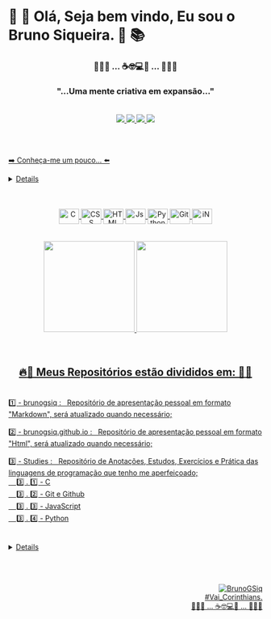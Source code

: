# 📘 📖 Olá, Seja bem vindo, Eu sou o Bruno Siqueira.  📑 📚 <br>

### <p align="center">🐜🐛🐞 ... ☕🤓💻🔎 ... 🐜🐛🐞<br>

### <p align="center">"...Uma mente criativa em expansão..." <br><br>

<p align="center">
<a href="https://www.linkedin.com/in/brunogsiq/" target="_blank"><img src="https://img.shields.io/badge/-Linkedin-6610F2?style=for-the-badge&logo=Linkedin&logoColor=FFFFFF&link=https://www.linkedin.com/in/brunogsiq/"/>
<a href="https://github.com/brunogsiq" target="_blank"><img src="https://img.shields.io/badge/-GitHub.Io-6610F2?style=for-the-badge&logo=Linktree&logoColor=FFFFFF&link=[https://github.com/brunogsiq/brunogsiq.github.io]"/> 
<a href="https://linktr.ee/brunogsiq" target="_blank"><img src="https://img.shields.io/badge/-Linktree-6610F2?style=for-the-badge&logo=Linktree&logoColor=FFFFFF&link=[https://linktr.ee/brunogsiq]"/>
<a href="https://www.instagram.com/bruno_gsiq" target="_blank"><img src="https://img.shields.io/badge/-Instagram-6610F2?style=for-the-badge&logo=Instagram&logoColor=FFFFFF&link=https://www.instagram.com/bruno_gsiq"/>
</p>
<br><br>

➡️ Conheça-me um pouco... ⬅️

<details>
  <sumary> 
  🏠 litoral, Santos - SP :                                                ☑️ <br>      
  📖 Estudo Análise e Desenvolvimento de Sistemas :                        ☑️ <br>
  🐞 Quality Assurance Jr - Interplayers Hub de Negócios - (Home Office) : ☑️ <br>
  🤖 Estudando automatização em Robot framwork e Cypress :                 ☑️ <br>
  📩 Serious_Contact : brunogsiq@gmail.com                                 ☑️ <br>
  </sumary>
</details>
<br><br>
<div align="center"><br>
  <img align="center" alt="C" height="30" width="40" src="https://cdn.jsdelivr.net/gh/devicons/devicon/icons/c/c-original.svg" />
  <img align="center" alt="CSS" height="30" width="40" src="https://cdn.jsdelivr.net/gh/devicons/devicon/icons/css3/css3-original-wordmark.svg" />
  <img align="center" alt="HTML" height="30" width="40" src="https://cdn.jsdelivr.net/gh/devicons/devicon/icons/html5/html5-original-wordmark.svg" />
  <img align="center" alt="Js" height="30" width="40" src="https://cdn.jsdelivr.net/gh/devicons/devicon/icons/javascript/javascript-original.svg" />
  <img align="center" alt="Python" height="30" width="40" src="https://cdn.jsdelivr.net/gh/devicons/devicon/icons/python/python-original-wordmark.svg" />
  <img align="center" alt="Git" height="30" width="40" src="https://cdn.jsdelivr.net/gh/devicons/devicon/icons/git/git-original.svg" />
  <img align="center" alt="iN" height="30" width="40" src="https://cdn.jsdelivr.net/gh/devicons/devicon/icons/linkedin/linkedin-original.svg" />
</div>
<br><br>
<div align="center">
  <a href="https://github.com/brunogsiq">
  <img height="180em" src="https://github-readme-stats.vercel.app/api?username=brunogsiq&show_icons=true&theme=midnight-purple&include_all_commits=true&count_private=true"/>
  <img height="180em" src="https://github-readme-stats.vercel.app/api/top-langs/?username=brunogsiq&layout=compact&langs_count=7&theme=midnight-purple"/>
</div><br><br>
  
## <p align="center">:fire::ghost: Meus Repositórios estão divididos em: 👻:fire: </p>
<br>
1️⃣ - brunogsiq :  ​ ​ Repositório de apresentação pessoal em formato "Markdown", será atualizado quando necessário;<br><br>
2️⃣ - brunogsiq.github.io : ​ ​	Repositório de apresentação pessoal em formato "Html", será atualizado quando necessário;<br><br>
3️⃣ - Studies : ​	​	Repositório de Anotações, Estudos, Exercícios e Prática das linguagens de programação que tenho me aperfeiçoado;<br>
​	​		 ​	​	3️⃣ . 1️⃣ - C<br> 
​	​		 ​	​	3️⃣ . 2️⃣ - Git e Github<br>
​	​		 ​	​	3️⃣ . 3️⃣ - JavaScript<br> 
​	​		 ​	​	3️⃣ . 4️⃣ - Python<br>
<br><br>
<details>
  <sumary> 
​	:one: Inventions_Projects_Tests : Repositório de Invenções, Projetos e Testes criativos para pratica e evolução do conhecimento;
​		  :one:     : Projetos realizados através da linguagem de programação C.
​			:one: . A : Binario_Fighter -> Jogo de luta através de números aleatórios de forma descrescente;
​			:one: . B : Calculator -> Calculadora que realiza as operações básicas, além de porcentagem e resto de uma divisão;
​			:one: . C : Drive_Thru -> Sistema que permite realizar pedido, pagamento, troca de itens do lanche escolhido;
​			:one: . D : Rock_Paper_Scissors_Jokenp -> Jogo de Pedra Papel e Tesoura desenvolvido com mensagem baseada no filme "Exterminador do Futuro"
  </sumary>
</details>
<br><br><br>
<div align="right">

![BrunoGSiq](https://user-images.githubusercontent.com/115048441/195968285-b880d8a9-fa29-4217-912d-8ecddbbb7b1d.png)<br>
#Vai_Corinthians.  <br>
🐜🐛🐞 ... ☕🤓💻🔎 ... 🐜🐛🐞<br>

</div> 
<br><br>
<!--
**brunogsiq** é um repositório ✨ _especial_ ✨ porque seu `README.md` (este arquivo) aparece em meu perfil do GitHub.
